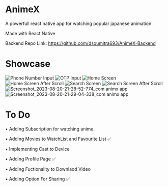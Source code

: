 # AnimeX
A powerfull react native app for watching popular japanese animation.

Made with React Native 

Backend Repo Link: https://github.com/dsoumitra693/AnimeX-Backend

# Showcase
![Phone Number Input](https://github.com/dsoumitra693/AnimeX/assets/73629855/97940297-fc36-41e3-a570-7480338fc96d)   ![OTP Input](https://github.com/dsoumitra693/AnimeX/assets/73629855/a2666e54-803d-4d3d-8379-d1b2c082000c)   ![Home Screen](https://github.com/dsoumitra693/AnimeX/assets/73629855/1d15b67e-96c4-4293-a512-ee73c1815efa)
![Home Screen After Scroll](https://github.com/dsoumitra693/AnimeX/assets/73629855/92aae200-3d40-48c6-b7be-d4e68bf95ace)   ![Search Screen](https://github.com/dsoumitra693/AnimeX/assets/73629855/025dc2b9-e7eb-4968-92df-992ad8552eb0)  ![Search Screen After Scroll](https://github.com/dsoumitra693/AnimeX/assets/73629855/761524a7-d584-4df5-b086-767befafdba2)   ![Screenshot_2023-08-20-21-28-52-774_com animx app](https://github.com/dsoumitra693/AnimeX/assets/73629855/dfbd2866-c936-4ac6-8adb-990d9774ccb5)   ![Screenshot_2023-08-20-21-29-04-338_com animx app](https://github.com/dsoumitra693/AnimeX/assets/73629855/fdba77f9-b503-45c1-8bfb-e9b30b8b26df)







# To Do

• Adding Subscription for watching anime.

• Adding Movies to WatchList and Favourite List ✅

• Implementing Cast to Device

• Adding Profile Page ✅

• Adding Fuctionality to Downlaod Video

• Adding Option For Sharing ✅
